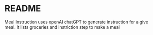 # README

Meal Instruction uses openAI chatGPT to generate instruction for a give meal. It lists groceries and instriction step to make a meal
